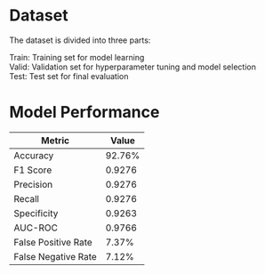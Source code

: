 # Dataset
The dataset is divided into three parts:

Train: Training set for model learning  
Valid: Validation set for hyperparameter tuning and model selection  
Test: Test set for final evaluation  

# Model Performance
| Metric  | Value |
| ------------- | ------------- |
| Accuracy  | 92.76%  |
| F1 Score  | 0.9276  |
| Precision  | 0.9276  |
| Recall  | 0.9276  |
| Specificity  | 0.9263  |
| AUC-ROC  | 0.9766  |
| False Positive Rate  | 7.37%  |
| False Negative Rate  | 7.12%   |
